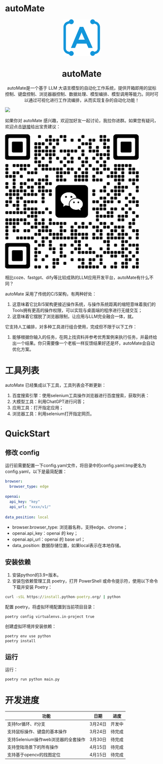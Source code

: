 # autoMate
<div align="center">

<a ><img src="./source/github/logo.svg" width="120" height="120" alt="autoMate logo"></a>

# autoMate

autoMate是一个基于 LLM 大语言模型的自动化工作系统，提供开箱即用的鼠标控制、键盘控制、浏览器器控制、数据处理、模型编排、模型调用等能力。同时可以通过可视化进行工作流编排，从而实现复杂的自动化功能！
</div>

![](source/github/main.gif)

如果你对 autoMate
感兴趣，欢迎加好友一起讨论，我拉你进群。如果您有疑问，欢迎点击[链接](https://www.wolai.com/f/wVW256zr4sRbxFP2bY7FUr)给出宝贵建议：

![](source/github/wx_code.png)



相比coze、fastgpt、dify等比较成熟的LLM应用开发平台，autoMate有什么不同？

autoMate 采用了传统的C/S架构，有两种好处：
1. 这意味着它比B/S架构更接近操作系统，与操作系统距离的缩短意味着我们的Tools拥有更高的操作权限，可以实现与桌面端的程序进行无缝交互；
2. 这意味着它摆脱了浏览器限制，让应用与LLM完全融合一体，就。


它支持人工编排，对多种工具进行组合使用，完成但不限于以下工作：

1. 能够根据你输入的任务，在网上找资料并参考优秀案例来执行任务，并最终给出一个结果。你只需要像一个老板一样反馈结果好还是坏，autoMate会自动优化方案。



# 工具列表
autoMate 已经集成以下工具，工具列表会不断更新： 

1. 百度搜索引擎：使用selenium工具操作浏览器进行百度搜索，获取列表：
2. 大模型工具：利用ChatGPT进行问答；
3. 应用工具：打开指定应用；
4. 浏览器工具：利用selenium打开指定网页。

# QuickStart

## 修改 config
运行前需要配置一下config.yaml文件，将目录中的config.yaml.tmp更名为config.yaml，以下是最简配置：
```yaml
browser:
  browser_type: edge

openai:
  api_key: "key"
  api_url: "xxxx/v1/"

data_position: local
```

- browser.browser_type: 浏览器名称，支持edge、chrome；
- openai.api_key：openai 的 key；
- openai.api_url：openai 的 base url；
- data_position: 数据存储位置，如果local表示在本地存储。

## 安装依赖
1. 安装python的3.9+版本。
2. 安装包依赖管理工具 poetry，打开 PowerShell 或命令提示符，使用以下命令下载并安装 Poetry：
```cmd
curl -sSL https://install.python-poetry.org/ | python
```
配置 poetry，将虚拟环境配置到当前项目目录：
```commandline
poetry config virtualenvs.in-project true
```
创建虚拟环境并安装依赖：
```commandline
poetry env use python
poetry install
```

## 运行

运行：
```commandline
poetry run python main.py
```

# 开发进度

| 功能                      | 日期    | 进度  |
|-------------------------|-------|-----|
| 支持for循环、if分支            | 3月24日 | 开发中 |
| 支持鼠标操作、键盘的基本操作          | 3月24日 | 待完成 |
| 支持Selenium操作web浏览器的全套操作 | 3月30日 | 待完成 |
| 支持登陆场景下的所有操作            | 4月15日 | 待完成 |
| 支持基于opencv的找图定位         | 4月15日 | 待完成 |


